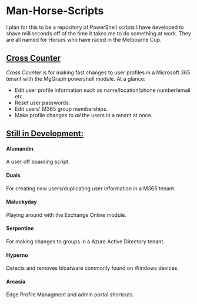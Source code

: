 # Man-Horse-Scripts
I plan for this to  be a repository of PowerShell scripts I have developed to shave milliseconds off of the time it takes me to do something at work.
They are all named for Horses who have raced in the Melbourne Cup.

## [Cross Counter](./CrossCounter/)

*Cross Counter* is for making fast changes to user profiles in a Microsoft 365 tenant with the MgGraph powershell module. 
At a glance:
 - Edit user profile information such as name/location/phone number/email etc.
 - Reset user passwords.
 - Edit users' M365 group memberships.
 - Make profile changes to *all* the users in a tenant at once.

## [Still in Development:](./Dev/)

#### **Alumandin**
A user off boarding script.

#### **Duais**
For creating new users/duplicating user information in a M365 tenant.

#### **Maluckyday**
Playing around with the Exchange Online module.

#### **Serpentine**
For making changes to groups in a Azure Active Directory tenant.

#### **Hyperno**
Detects and removes bloatware commonly found on Windows devices.

#### **Arcasia**
Edge Profile Managment and admin portal shortcuts.